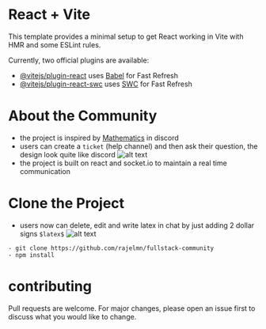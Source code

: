 # React + Vite

This template provides a minimal setup to get React working in Vite with HMR and some ESLint rules.

Currently, two official plugins are available:

- [@vitejs/plugin-react](https://github.com/vitejs/vite-plugin-react/blob/main/packages/plugin-react/README.md) uses [Babel](https://babeljs.io/) for Fast Refresh
- [@vitejs/plugin-react-swc](https://github.com/vitejs/vite-plugin-react-swc) uses [SWC](https://swc.rs/) for Fast Refresh

# About the Community 
- the project is inspired by [Mathematics](https://discord.gg/math) in discord
- users can create a ``ticket`` (help channel) and then ask their question, the design look quite like discord
![alt text](https://res.cloudinary.com/dwa2csohq/image/upload/v1726937645/mln2f8dvuzmhrt8kwbvt.png)
- the project is built on react and socket.io to maintain a real time communication 
# Clone the Project
- users now can delete, edit and write latex in chat by just adding 2 dollar signs ``$latex$``
![alt text](https://res.cloudinary.com/dwa2csohq/image/upload/v1727294026/pzo10avxnxf5cvuazlnt.png)
```
- git clone https://github.com/rajelmn/fullstack-community
- npm install
```
# contributing
Pull requests are welcome. For major changes, please open an issue first to discuss what you would like to change.